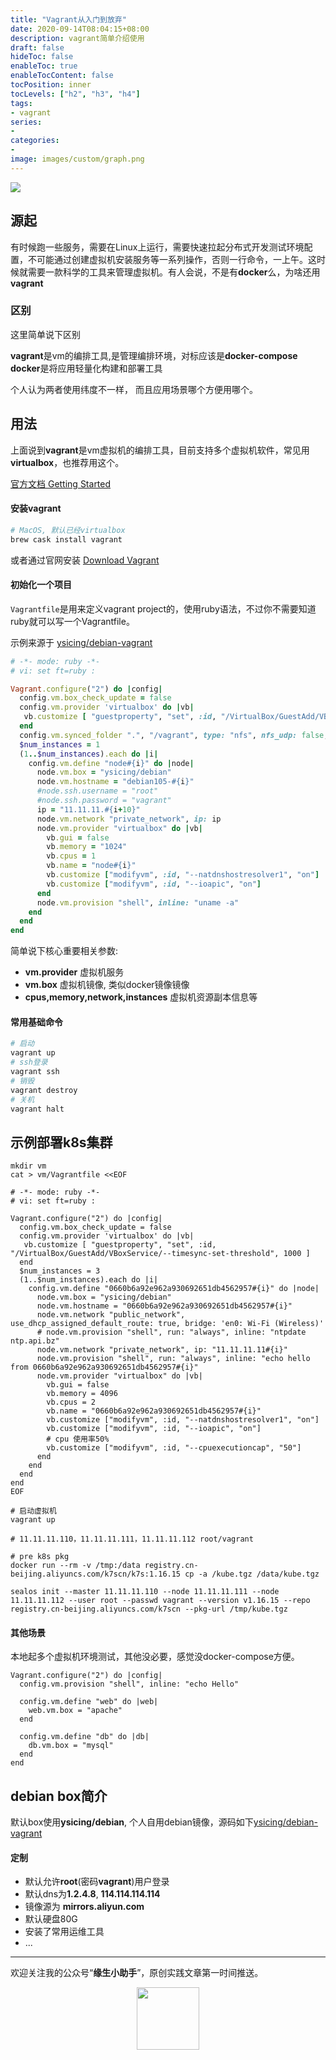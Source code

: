 ```yaml
---
title: "Vagrant从入门到放弃"
date: 2020-09-14T08:04:15+08:00
description: vagrant简单介绍使用
draft: false
hideToc: false
enableToc: true
enableTocContent: false
tocPosition: inner
tocLevels: ["h2", "h3", "h4"]
tags:
- vagrant
series:
-
categories:
-
image: images/custom/graph.png
---
```



![](https://gitee.com/godu/blogimage/raw/master/docker/vagrant-k8s.png)

## 源起

有时候跑一些服务，需要在Linux上运行，需要快速拉起分布式开发测试环境配置，不可能通过创建虚拟机安装服务等一系列操作，否则一行命令，一上午。这时候就需要一款科学的工具来管理虚拟机。有人会说，不是有**docker**么，为啥还用**vagrant**

### 区别

这里简单说下区别

**vagrant**是vm的编排工具,是管理编排环境，对标应该是**docker-compose**
**docker**是将应用轻量化构建和部署工具

个人认为两者使用纬度不一样， 而且应用场景哪个方便用哪个。

## 用法

上面说到**vagrant**是vm虚拟机的编排工具，目前支持多个虚拟机软件，常见用**virtualbox**，也推荐用这个。

[官方文档 Getting Started](https://learn.hashicorp.com/collections/vagrant/getting-started)


####  安装vagrant

```bash
# MacOS, 默认已经virtualbox
brew cask install vagrant 
```

或者通过官网安装 [Download Vagrant](https://www.vagrantup.com/downloads)

#### 初始化一个项目

`Vagrantfile`是用来定义vagrant project的，使用ruby语法，不过你不需要知道ruby就可以写一个Vagrantfile。

示例来源于 [ysicing/debian-vagrant](https://raw.githubusercontent.com/ysicing/debian-vagrant/master/Vagrantfile)

```ruby
# -*- mode: ruby -*-
# vi: set ft=ruby :

Vagrant.configure("2") do |config|
  config.vm.box_check_update = false
  config.vm.provider 'virtualbox' do |vb|
   vb.customize [ "guestproperty", "set", :id, "/VirtualBox/GuestAdd/VBoxService/--timesync-set-threshold", 1000 ]
  end  
  config.vm.synced_folder ".", "/vagrant", type: "nfs", nfs_udp: false, disabled: true
  $num_instances = 1
  (1..$num_instances).each do |i|
    config.vm.define "node#{i}" do |node|
      node.vm.box = "ysicing/debian"
      node.vm.hostname = "debian105-#{i}"
      #node.ssh.username = "root"
      #node.ssh.password = "vagrant"
      ip = "11.11.11.#{i+10}"
      node.vm.network "private_network", ip: ip
      node.vm.provider "virtualbox" do |vb|
        vb.gui = false
        vb.memory = "1024"
        vb.cpus = 1
        vb.name = "node#{i}"
        vb.customize ["modifyvm", :id, "--natdnshostresolver1", "on"]
        vb.customize ["modifyvm", :id, "--ioapic", "on"]
      end
      node.vm.provision "shell", inline: "uname -a"
    end
  end
end
```

简单说下核心重要相关参数:

- **vm.provider**  虚拟机服务
- **vm.box** 虚拟机镜像, 类似docker镜像镜像
- **cpus,memory,network,instances** 虚拟机资源副本信息等

#### 常用基础命令

```bash
# 启动
vagrant up
# ssh登录
vagrant ssh
# 销毁
vagrant destroy
# 关机
vagrant halt
```

## 示例部署k8s集群

```
mkdir vm
cat > vm/Vagrantfile <<EOF

# -*- mode: ruby -*-
# vi: set ft=ruby :

Vagrant.configure("2") do |config|
  config.vm.box_check_update = false
  config.vm.provider 'virtualbox' do |vb|
   vb.customize [ "guestproperty", "set", :id, "/VirtualBox/GuestAdd/VBoxService/--timesync-set-threshold", 1000 ]
  end
  $num_instances = 3
  (1..$num_instances).each do |i|
    config.vm.define "0660b6a92e962a930692651db4562957#{i}" do |node|
      node.vm.box = "ysicing/debian"
      node.vm.hostname = "0660b6a92e962a930692651db4562957#{i}"
      node.vm.network "public_network", use_dhcp_assigned_default_route: true, bridge: 'en0: Wi-Fi (Wireless)'
      # node.vm.provision "shell", run: "always", inline: "ntpdate ntp.api.bz"
      node.vm.network "private_network", ip: "11.11.11.11#{i}"
      node.vm.provision "shell", run: "always", inline: "echo hello from 0660b6a92e962a930692651db4562957#{i}"
      node.vm.provider "virtualbox" do |vb|
        vb.gui = false
        vb.memory = 4096
        vb.cpus = 2
        vb.name = "0660b6a92e962a930692651db4562957#{i}"
        vb.customize ["modifyvm", :id, "--natdnshostresolver1", "on"]
        vb.customize ["modifyvm", :id, "--ioapic", "on"]
        # cpu 使用率50%
        vb.customize ["modifyvm", :id, "--cpuexecutioncap", "50"]
      end
    end
  end
end
EOF

# 启动虚拟机
vagrant up

# 11.11.11.110，11.11.11.111，11.11.11.112 root/vagrant

# pre k8s pkg
docker run --rm -v /tmp:/data registry.cn-beijing.aliyuncs.com/k7scn/k7s:1.16.15 cp -a /kube.tgz /data/kube.tgz

sealos init --master 11.11.11.110 --node 11.11.11.111 --node 11.11.11.112 --user root --passwd vagrant --version v1.16.15 --repo registry.cn-beijing.aliyuncs.com/k7scn --pkg-url /tmp/kube.tgz
```

#### 其他场景

本地起多个虚拟机环境测试，其他没必要，感觉没docker-compose方便。

```
Vagrant.configure("2") do |config|
  config.vm.provision "shell", inline: "echo Hello"

  config.vm.define "web" do |web|
    web.vm.box = "apache"
  end

  config.vm.define "db" do |db|
    db.vm.box = "mysql"
  end
end
```

## debian box简介

默认box使用**ysicing/debian**, 个人自用debian镜像，源码如下[ysicing/debian-vagrant](https://github.com/ysicing/debian-vagrant)

#### 定制

- 默认允许**root**(密码**vagrant**)用户登录
- 默认dns为**1.2.4.8**, **114.114.114.114**
- 镜像源为 **mirrors.aliyun.com**
- 默认硬盘80G
- 安装了常用运维工具
- ...

---

欢迎关注我的公众号“**缘生小助手**”，原创实践文章第一时间推送。

<center>
    <img src="https://gitee.com/godu/blogimage/raw/master/wechat/wx_qrcode.jpg" style="width: 100px;">
</center>

